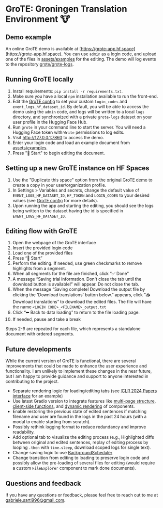 # GroTE: Groningen Translation Environment 🐮

## Demo example

An online GroTE demo is available at [https://grote-app.hf.space](https://grote-app.hf.space). You can use `admin` as a login code, and upload one of the files in [assets/examples](assets/examples/en_it.txt) for the editing. The demo will log events to the repository [grote/grote-logs](https://huggingface.co/datasets/grote/grote-logs).

## Running GroTE locally

1. Install requirements: `pip install -r requirements.txt`.
2. Make sure you have a local `npm` installation available to run the front-end.
3. Edit the [GroTE config](grote/config.yaml) to set your custom `login_codes` and `event_logs_hf_dataset_id`. By default, you will be able to access the demo using the `admin` code, and logs will be written to a local `logs` directory, and synchronized with a private `grote-logs` dataset on your user profile in the Hugging Face Hub.
4. Run `grote` in your command line to start the server. You will need a Hugging Face token with `Write` permissions to log edits.
5. Visit http://127.0.0.1:7860 to access the demo.
6. Enter your login code and load an example document from [assets/examples](assets/examples/en_it.txt).
7. Press "📝 Start" to begin editing the document.

## Setting up a new GroTE instance on HF Spaces

1. Use the "Duplicate this space" option from the [original GroTE demo](https://huggingface.co/spaces/grote/app) to create a copy in your user/organization profile.
2. In Settings > Variables and secrets, change the default value of `EVENT_LOGS_HF_DATASET_ID`, `HF_TOKEN` and `LOGIN_CODES` to your desired values (see [GroTE config](grote/config.yaml) for more details).
3. Upon running the app and starting the editing, you should see the logs being written to the dataset having the id is specified in `EVENT_LOGS_HF_DATASET_ID`.

## Editing flow with GroTE

1. Open the webpage of the GroTE interface
2. Insert the provided login code
3. Load one of the provided files
4. Press “📝 Start”
5. Perform the editing. If needed, use green checkmarks to remove highlights from a segment.
6. When all segments for the file are finished, click “✅ Done”
7. A message “Saving trial information. Don't close the tab until the download button is available!” will appear. Do not close the tab.
8. When the message “Saving complete! Download the output file by clicking the 'Download translations' button below.” appears, click “📥 Download translations” to download the edited files. The file will have the name `<LOGIN CODE>_<FILENAME>_output.txt`
9. Click “⬅️ Back to data loading” to return to the file loading page.
10. If needed, pause and take a break

Steps 2-9 are repeated for each file, which represents a standalone document with ordered segments.


## Future developments

While the current version of GroTE is functional, there are several improvements that could be made to enhance the user experience and functionality. I am unlikely to implement these changes in the near future, but I am happy to provide guidance and support to anyone interested in contributing to the project.

- Separate rendering logic for loading/editing tabs (see [ICLR 2024 Papers interface](https://huggingface.co/spaces/ICLR2024/update-ICLR2024-papers/blob/main/app.py) for an example)
- Use latest Gradio version to integrate features like [multi-page structure](https://www.gradio.app/guides/multipage-apps), [client-side functions](https://www.gradio.app/guides/client-side-functions), and [dynamic rendering](https://www.gradio.app/guides/dynamic-apps-with-render-decorator) of components.
- Enable restoring the previous state of edited sentences if matching filename and user are found in the logs in the past 24 hours (with a modal to enable starting from scratch).
- Possibly rethink logging format to reduce redundancy and improve readability.
- Add optional tab to visualize the editing process (e.g., Highlighted diffs between original and edited sentences, replay of editing process by looping `.then` with `time.sleep`, download scoped logs for single text).
- Change saving logic to use [BackgroundScheduler](https://www.gradio.app/guides/running-background-tasks)
- Change transition from editing to loading to preserve login code and possibly allow the pre-loading of several files for editing (would require a custom `FileExplorer` component to mark done documents).

## Questions and feedback

If you have any questions or feedback, please feel free to reach out to me at [gabriele.sarti996@gmail.com](mailto:gabriele.sarti996@gmail.com).
